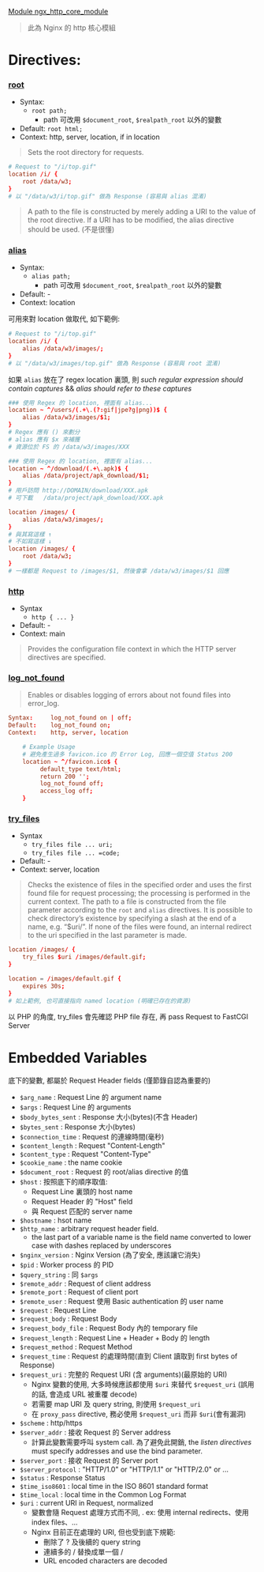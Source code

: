 [Module ngx_http_core_module](https://nginx.org/en/docs/http/ngx_http_core_module.html)

> 此為 Nginx 的 http 核心模組

# Directives:

### [root](https://nginx.org/en/docs/http/ngx_http_core_module.html#root)

- Syntax:
    - `root path;`
        - path 可改用 `$document_root`, `$realpath_root` 以外的變數
- Default: `root html;`
- Context: http, server, location, if in location

> Sets the root directory for requests.

```conf
# Request to "/i/top.gif"
location /i/ {
    root /data/w3;
}
# 以 "/data/w3/i/top.gif" 做為 Response (容易與 alias 混淆)
```

> A path to the file is constructed by merely adding a URI to the value of the root directive. If a URI has to be modified, the alias directive should be used. (不是很懂)


### [alias](https://nginx.org/en/docs/http/ngx_http_core_module.html#alias)

- Syntax:
    - `alias path;`
        - path 可改用 `$document_root`, `$realpath_root` 以外的變數
- Default: -
- Context: location

可用來對 location 做取代, 如下範例:

```conf
# Request to "/i/top.gif"
location /i/ {
    alias /data/w3/images/;
}
# 以 "/data/w3/images/top.gif" 做為 Response (容易與 root 混淆)
```

如果 `alias` 放在了 regex location 裏頭, 則 *such regular expression should contain captures* && *alias should refer to these captures*

```conf
### 使用 Regex 的 location, 裡面有 alias...
location ~ ^/users/(.+\.(?:gif|jpe?g|png))$ {
    alias /data/w3/images/$1;
}
# Regex 應有 () 來劃分
# alias 應有 $x 來補獲
# 資源位於 FS 的 /data/w3/images/XXX
```

```conf
### 使用 Regex 的 location, 裡面有 alias...
location ~ ^/download/(.+\.apk)$ {
    alias /data/project/apk_download/$1;
}
# 用戶訪問 http://DOMAIN/download/XXX.apk
# 可下載   /data/project/apk_download/XXX.apk
```

```conf
location /images/ {
    alias /data/w3/images/;
}
# 與其寫這樣 ↑
# 不如寫這樣 ↓
location /images/ {
    root /data/w3;
}
# 一樣都是 Request to /images/$1, 然後會拿 /data/w3/images/$1 回應
```


### [http](https://nginx.org/en/docs/http/ngx_http_core_module.html#http)

- Syntax
    - `http { ... }`
- Default: -
- Context: main

> Provides the configuration file context in which the HTTP server directives are specified.


### [log_not_found](http://nginx.org/en/docs/http/ngx_http_core_module.html#log_not_found)

> Enables or disables logging of errors about not found files into error_log.

```conf
Syntax:	    log_not_found on | off;
Default:	log_not_found on;
Context:	http, server, location
```

```conf
    # Example Usage
    # 避免產生過多 favicon.ico 的 Error Log, 回應一個空值 Status 200
    location ~ ^/favicon.ico$ {
         default_type text/html;
         return 200 '';
         log_not_found off;
         access_log off;
    }
```



### [try_files](https://nginx.org/en/docs/http/ngx_http_core_module.html#try_files)

- Syntax
    - `try_files file ... uri;`
    - `try_files file ... =code;`
- Default: -
- Context: server, location

> Checks the existence of files in the specified order and uses the first found file for request processing; the processing is performed in the current context. The path to a file is constructed from the file parameter according to the `root` and `alias` directives. It is possible to check directory’s existence by specifying a slash at the end of a name, e.g. “$uri/”. If none of the files were found, an internal redirect to the uri specified in the last parameter is made.

```conf
location /images/ {
    try_files $uri /images/default.gif;
}

location = /images/default.gif {
    expires 30s;
}
# 如上範例, 也可直接指向 named location (明確已存在的資源)
```

以 PHP 的角度, try_files 會先確認 PHP file 存在, 再 pass Request to FastCGI Server



# Embedded Variables

底下的變數, 都屬於 Request Header fields (僅節錄自認為重要的)

- `$arg_name` :          Request Line 的 argument name
- `$args` :              Request Line 的 arguments
- `$body_bytes_sent` :   Response 大小(bytes)(不含 Header)
- `$bytes_sent` :        Response 大小(bytes)
- `$connection_time` :   Request 的連線時間(毫秒)
- `$content_length` :    Request "Content-Length"
- `$content_type` :      Request "Content-Type"
- `$cookie_name` :       the name cookie
- `$document_root` :     Request 的 root/alias directive 的值
- `$host` :              按照底下的順序取值:
    - Request Line 裏頭的 host name
    - Request Header 的 "Host" field
    - 與 Request 匹配的 server name
- `$hostname` :          hsot name
- `$http_name` :         arbitrary request header field.
    - the last part of a variable name is the field name converted to lower case with dashes replaced by underscores
- `$nginx_version` :     Nginx Version (為了安全, 應該讓它消失)
- `$pid` :               Worker process 的 PID
- `$query_string` :      同 `$args`
- `$remote_addr` :       Request of client address
- `$remote_port` :       Request of client port
- `$remote_user` :       Request 使用 Basic authentication 的 user name
- `$request` :           Request Line
- `$request_body` :      Request Body
- `$request_body_file` : Request Body 內的 temporary file
- `$request_length` :    Request Line + Header + Body 的 length
- `$request_method` :    Request Method
- `$request_time` :      Request 的處理時間(直到 Client 讀取到 first bytes of Response)
- `$request_uri` :       完整的 Request URI (含 arguments)(最原始的 URI)
    - Nginx 變數的使用, 大多時候應該都使用 `$uri` 來替代 `$request_uri` (誤用的話, 會造成 URL 被重覆 decode)
    - 若需要 map URI 及 query string, 則使用 `$request_uri`
    - 在 `proxy_pass` directive, 務必使用 `$request_uri` 而非 `$uri`(會有漏洞)
- `$scheme` :            http/https
- `$server_addr` :       接收 Request 的 Server address
    - 計算此變數需要呼叫 system call. 為了避免此開銷, the *listen directives* must specify addresses and use the bind parameter.
- `$server_port` :       接收 Request 的 Server port
- `$server_protocol` :   "HTTP/1.0" or "HTTP/1.1" or "HTTP/2.0" or ...
- `$status` :            Response Status
- `$time_iso8601` :      local time in the ISO 8601 standard format
- `$time_local` :        local time in the Common Log Format
- `$uri` :               current URI in Request, normalized
    - 變數會隨 Request 處理方式而不同, . ex: 使用 internal redirects、使用 index files、...
    - Nginx 目前正在處理的 URI, 但也受到底下規範:
        - 刪除了 ? 及後續的 query string
        - 連續多的 / 替換成單一個 /
        - URL encoded characters are decoded